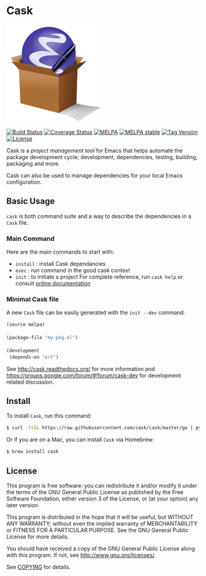 # Cask

![Cask](cask.png)


[![Build Status](https://travis-ci.org/cask/cask.svg)](https://travis-ci.org/cask/cask)
[![Coverage Status](https://coveralls.io/repos/cask/cask/badge.svg)](https://coveralls.io/r/cask/cask)
[![MELPA](http://melpa.org/packages/cask-badge.svg)](http://melpa.org/#/cask)
[![MELPA stable](http://stable.melpa.org/packages/cask-badge.svg)](http://stable.melpa.org/#/cask)
[![Tag Version](https://img.shields.io/github/tag/cask/cask.svg)](https://github.com/cask/cask/tags)
[![License](http://img.shields.io/:license-gpl3-blue.svg)](http://www.gnu.org/licenses/gpl-3.0.html)

Cask is a *project management tool* for Emacs that helps automate the
package development cycle; development, dependencies, testing,
building, packaging and more.

Cask can also be used to manage dependencies for your local Emacs configuration.

## Basic Usage

`cask` is both command suite and a way to describe the dependencies in a `Cask` file.

### Main Command

Here are the main commands to start with:
- `install` : install Cask dependancies
- `exec` : run command in the good cask context
- `init` : to initiate a project
For complete reference, run `cask help` or consult [online documentation](http://cask.readthedocs.org/en/latest/guide/usage.html)

### Minimal Cask file

A new `Cask` file can be easily generated with the `init --dev` command.
```lisp
(source melpa)

(package-file "my-pkg.el")

(development
 (depends-on "ert")
```


See <http://cask.readthedocs.org/> for more information and
<https://groups.google.com/forum/#!forum/cask-dev> for development
related discussion.

## Install

To install `Cask`, run this command:

```bash
$ curl -fsSL https://raw.githubusercontent.com/cask/cask/master/go | python
```

Or if you are on a Mac, you can install `Cask` via Homebrew:

```bash
$ brew install cask
```

## License

This program is free software: you can redistribute it and/or modify it under
the terms of the GNU General Public License as published by the Free Software
Foundation, either version 3 of the License, or (at your option) any later
version.

This program is distributed in the hope that it will be useful, but WITHOUT ANY
WARRANTY; without even the implied warranty of MERCHANTABILITY or FITNESS FOR A
PARTICULAR PURPOSE.  See the GNU General Public License for more details.

You should have received a copy of the GNU General Public License along with
this program.  If not, see http://www.gnu.org/licenses/.

See [COPYING](https://github.com/cask/cask/blob/master/COPYING) for details.
